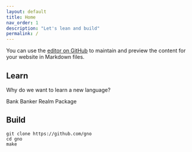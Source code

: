 ```yaml
---
layout: default
title: Home
nav_order: 1
description: "Let's lean and build"
permalink: /
---
```



You can use the [editor on GitHub](https://github.com/piux2/learn_gno/edit/gh-pages/index.md) to maintain and preview the content for your website in Markdown files.

## Learn

Why do we want to learn a new language?


Bank
Banker
Realm
Package






## Build

    git clone https://github.com/gno
    cd gno
    make
    
